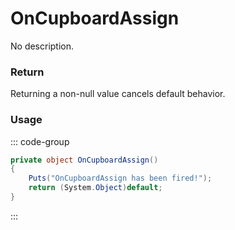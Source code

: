 # OnCupboardAssign
<Badge type="info" text="Structure"/><Badge type="danger" text="Carbon Compatible"/><Badge type="warning" text="Oxide Compatible"/>
No description.
### Return
Returning a non-null value cancels default behavior.

### Usage
::: code-group
```csharp [Example]
private object OnCupboardAssign()
{
	Puts("OnCupboardAssign has been fired!");
	return (System.Object)default;
}
```
:::
